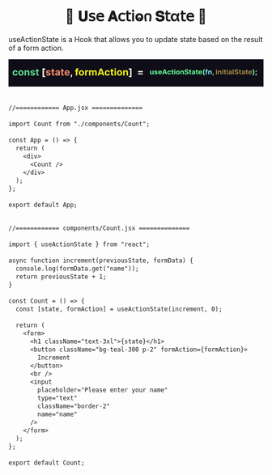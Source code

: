 
<h1  align="center" > 🍄 𝐔𝗌𝖾 𝐀𝖼𝗍𝗂ⱺ𐓣 𝐒𝗍α𝗍𝖾 🥠</h1>

useActionState is a Hook that allows you to update
state based on the result of a form action.

![alt text](image.png)

```JSX

//============ App.jsx ============== 

import Count from "./components/Count";

const App = () => {
  return (
    <div>
      <Count />
    </div>
  );
};

export default App;

```

```JSX

//============ components/Count.jsx ============== 

import { useActionState } from "react";

async function increment(previousState, formData) {
  console.log(formData.get("name"));
  return previousState + 1;
}

const Count = () => {
  const [state, formAction] = useActionState(increment, 0);

  return (
    <form>
      <h1 className="text-3xl">{state}</h1>
      <button className="bg-teal-300 p-2" formAction={formAction}>
        Increment
      </button>
      <br />
      <input
        placeholder="Please enter your name"
        type="text"
        className="border-2"
        name="name"
      />
    </form>
  );
};

export default Count;

```